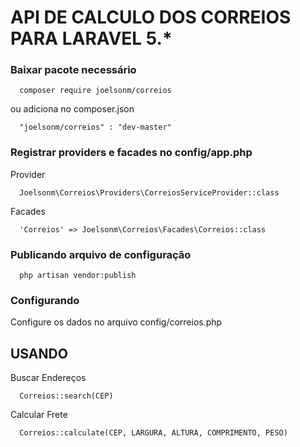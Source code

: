 # API DE CALCULO DOS CORREIOS PARA LARAVEL 5.*

### Baixar pacote necessário

```
  composer require joelsonm/correios
```
ou adiciona no composer.json
```
  "joelsonm/correios" : "dev-master"
```

### Registrar providers e facades no config/app.php

Provider

```
  Joelsonm\Correios\Providers\CorreiosServiceProvider::class
```
Facades
```
  'Correios' => Joelsonm\Correios\Facades\Correios::class
```

### Publicando arquivo de configuração

```
  php artisan vendor:publish
```

### Configurando
Configure os dados no arquivo config/correios.php

## USANDO

Buscar Endereços
```
  Correios::search(CEP)
```

Calcular Frete
```
  Correios::calculate(CEP, LARGURA, ALTURA, COMPRIMENTO, PESO)
```
